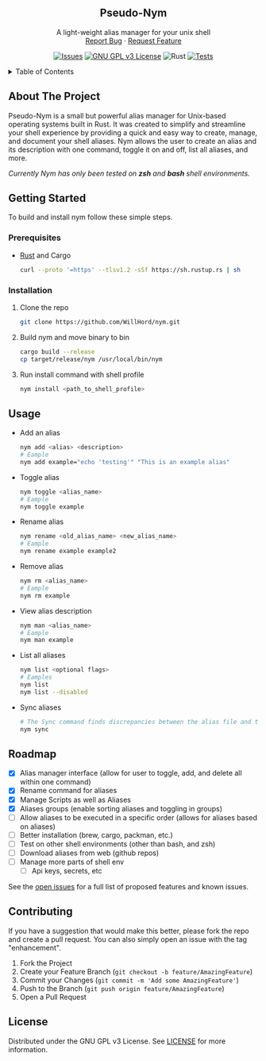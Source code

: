 <!-- PROJECT LOGO -->
<div align="center">
  <!-- TODO: Add an image here -->
  <!-- <a href="https://github.com/WillHord/nym"> -->
  <!--   <img src="images/logo.png" alt="Logo" width="80" height="80"> -->
  <!-- </a> -->

<h2 align="center">Pseudo-Nym</h2>

  <p align="center">
    A light-weight alias manager for your unix shell
    <br />
    <a href="https://github.com/WillHord/nym/issues/new?labels=bug&template=bug-report---.md">Report Bug</a>
    ·
    <a href="https://github.com/WillHord/nym/issues/new?labels=enhancement&template=feature-request---.md">Request Feature</a>
  </p>

[![Issues][issues-shield]][issues-url]
[![GNU GPL v3 License][license-shield]][license-url]
![Rust](https://img.shields.io/badge/rust-%23000000.svg?style=for-the-badge&logo=rust&logoColor=white)
[![Tests](https://github.com/WillHord/nym/actions/workflows/rust.yml/badge.svg)](https://github.com/WillHord/nym/actions/workflows/rust.yml)

</div>

<!-- TABLE OF CONTENTS -->
<details>
  <summary>Table of Contents</summary>
  <ol>
    <li>
      <a href="#about-the-project">About The Project</a>
    </li>
    <li>
      <a href="#getting-started">Getting Started</a>
      <ul>
        <li><a href="#prerequisites">Prerequisites</a></li>
        <li><a href="#installation">Installation</a></li>
      </ul>
    </li>
    <li><a href="#usage">Usage</a></li>
    <li><a href="#roadmap">Roadmap</a></li>
    <li><a href="#contributing">Contributing</a></li>
    <li><a href="#license">License</a></li>
    <!-- <li><a href="#contact">Contact</a></li> -->
    <!-- <li><a href="#acknowledgments">Acknowledgments</a></li> -->
  </ol>
</details>

<!-- ABOUT THE PROJECT -->

## About The Project

Pseudo-Nym is a small but powerful alias manager for Unix-based operating systems built in Rust. It was created to simplify and streamline your shell experience by providing a quick and easy way to create, manage, and document your shell aliases. Nym allows the user to create an alias and its description with one command, toggle it on and off, list all aliases, and more.

_Currently Nym has only been tested on **zsh** and **bash** shell environments._

<!-- GETTING STARTED -->

## Getting Started

To build and install nym follow these simple steps.

### Prerequisites

- [Rust](https://www.rust-lang.org/tools/install) and Cargo

  ```sh
  curl --proto '=https' --tlsv1.2 -sSf https://sh.rustup.rs | sh
  ```

### Installation

1. Clone the repo

   ```sh
   git clone https://github.com/WillHord/nym.git
   ```

2. Build nym and move binary to bin

   ```sh
   cargo build --release
   cp target/release/nym /usr/local/bin/nym
   ```

3. Run install command with shell profile

   ```sh
   nym install <path_to_shell_profile>
   ```

<!-- USAGE EXAMPLES -->

## Usage

- Add an alias

  ```sh
  nym add <alias> <description>
  # Eample
  nym add example="echo 'testing'" "This is an example alias"
  ```

- Toggle alias

  ```sh
  nym toggle <alias_name>
  # Eample
  nym toggle example
  ```

- Rename alias

  ```sh
  nym rename <old_alias_name> <new_alias_name>
  # Eample
  nym rename example example2
  ```

- Remove alias

  ```sh
  nym rm <alias_name>
  # Eample
  nym rm example
  ```

- View alias description

  ```sh
  nym man <alias_name>
  # Eample
  nym man example
  ```

- List all aliases

  ```sh
  nym list <optional flags>
  # Eamples
  nym list
  nym list --disabled
  ```

- Sync aliases

  ```sh
  # The Sync command finds discrepancies between the alias file and the json config file and updates accordingly
  nym sync
  ```

<!-- ROADMAP -->

## Roadmap

- [x] Alias manager interface (allow for user to toggle, add, and delete all within one command)
- [x] Rename command for aliases
- [x] Manage Scripts as well as Aliases
- [x] Aliases groups (enable sorting aliases and toggling in groups)
- [ ] Allow aliases to be executed in a specific order (allows for aliases based on aliases)
- [ ] Better installation (brew, cargo, packman, etc.)
- [ ] Test on other shell environments (other than bash, and zsh)
- [ ] Download aliases from web (github repos)
- [ ] Manage more parts of shell env
  - [ ] Api keys, secrets, etc

See the [open issues](https://github.com/WillHord/nym/issues) for a full list of proposed features and known issues.

<!-- CONTRIBUTING -->

## Contributing

If you have a suggestion that would make this better, please fork the repo and create a pull request. You can also simply open an issue with the tag "enhancement".

1. Fork the Project
2. Create your Feature Branch (`git checkout -b feature/AmazingFeature`)
3. Commit your Changes (`git commit -m 'Add some AmazingFeature'`)
4. Push to the Branch (`git push origin feature/AmazingFeature`)
5. Open a Pull Request

<!-- LICENSE -->

## License

Distributed under the GNU GPL v3 License. See [LICENSE](https://github.com/WillHord/nym/blob/main/LICENSE) for more information.

<!-- MARKDOWN LINKS & IMAGES -->
<!-- https://www.markdownguide.org/basic-syntax/#reference-style-links -->

[issues-shield]: https://img.shields.io/github/issues/WillHord/nym.svg?style=for-the-badge
[issues-url]: https://github.com/WillHord/nym/issues
[license-shield]: https://img.shields.io/github/license/github_username/repo_name.svg?style=for-the-badge
[license-url]: https://github.com/github_username/repo_name/blob/master/LICENSE.txt
